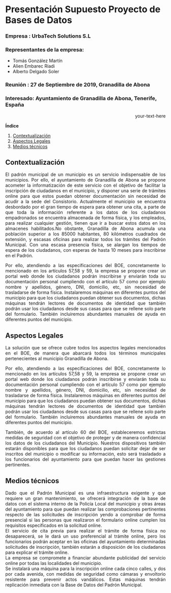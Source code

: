#  Presentación Supuesto Proyecto de Bases de Datos 


### Empresa :  UrbaTech Solutions S.L
### Representantes de la empresa:
   * Tomás González Martín
   * Alien Embarec Riadi
   * Alberto Delgado Soler

### Reunión : 27 de Septiembre de 2019, Granadilla de Abona
### Interesado: Ayuntamiento de Granadilla de Abona, Tenerife, España


<div style="text-align: right"> your-text-here </div>

**Índice**   
1. [Contextualización](#id1)
2. [Aspectos Legales](#id2)
3. [Medios técnicos](#id3)
<div id='id1' />

## Contextualización <a name="id1"></a>
	
<p style='text-align: justify;'> 
	El padrón municipal de un municipio es un servicio indispensable de los municipios. Por ello, el ayuntamiento de Granadilla de Abona se propone acometer la informatización de este servicio con el objetivo de facilitar la inscripción de ciudadanos en el municipio, y disponer una serie de trámites online para que estos puedan obtener documentación sin necesidad de acudir a la sede del Consistorio. 
	Actualmente el municipio se encuentra desbordado por el gran tiempo de espera para obtener una cita, a parte de que toda la información referente a los datos de los ciudadanos empadronados se encuentra almacenada de forma física, y los empleados, para realizar cualquier gestión, tienen que ir a buscar estos datos en los almacenes habilitados.No obstante, Granadilla de Abona acumula una población superior a los 85000 habitantes, 80 kilómetros cuadrados de extensión, y escasas oficinas para realizar todos los trámites del Padrón Municipal. Con una escasa presencia física, se alargan los tiempos de espera de los ciudadanos, con esperas de hasta 10 meses para inscribirse en el Padrón. 
</p>

<p style='text-align: justify;'>	
	Por ello, atendiendo a las especificaciones del BOE, concretamente lo mencionado en los artículos 57,58 y 59,  la empresa se propone crear un portal web donde los ciudadanos podrán inscribirse y enviarán toda su documentación personal cumpliendo con el artículo 57 como por ejemplo nombre y apellidos, género, DNI, domicilio, etc, sin necesidad de trasladarse de forma física. Instalaremos máquinas en diferentes puntos del municipio para que los ciudadanos puedan obtener sus documentos, dichas máquinas tendrán lectores de documentos de identidad que también podrán usar los ciudadanos desde sus casas para que se rellene solo parte del formulario. También incluiremos abundantes manuales de ayuda en diferentes puntos del municipio.
</p>

</div>

<div id='id2' />

## Aspectos Legales <a name="id2"></a>
<p style='text-align: justify;'>
La solución que se ofrece cubre todos los aspectos legales mencionados en el BOE, de manera que abarcará todos los términos municipales pertenecientes al municipio Granadilla de Abona.
</p>
<p style='text-align: justify;'>
Por ello, atendiendo a las especificaciones del BOE, concretamente lo mencionado en los artículos 57,58 y 59,  la empresa se propone crear un portal web donde los ciudadanos podrán inscribirse y enviarán toda su documentación personal cumpliendo con el artículo 57 como por ejemplo nombre y apellidos, género, DNI, domicilio, etc, sin necesidad de trasladarse de forma física. Instalaremos máquinas en diferentes puntos del municipio para que los ciudadanos puedan obtener sus documentos, dichas máquinas tendrán lectores de documentos de identidad que también podrán usar los ciudadanos desde sus casas para que se rellene solo parte del formulario. También incluiremos abundantes manuales de ayuda en diferentes puntos del municipio.
</p>
<p style='text-align: justify;'>
También, de acuerdo al artículo 60 del BOE, estableceremos estrictas medidas de seguridad con el objetivo de proteger y de manera confidencial los datos de los ciudadanos del Municipio. Nuestros dispositivos también estarán disponibles para que los ciudadanos puedan solicitar dejar de ser inscritos del municipio o modificar su información, esto será trasladado a los funcionarios del ayuntamiento para que puedan hacer las gestiones pertinentes.
</p>
</div>

<div id='id3' />

## Medios técnicos <a name="id3"></a>
<div style="text-align: justify">
Dado que el Padrón Municipal es una infraestructura exigente y que requiere un gran mantenimiento, se ofrecerá integración de la base de datos con el sistema interno de la Policía Local del municipio y otras áreas del ayuntamiento para que puedan realizar las comprobaciones pertinentes respecto de las solicitudes de inscripción yendo a comprobar de forma presencial si las personas que realizaron el formulario online cumplen los requisitos especificados en la solicitud online.
</div>
<div style="text-align: justify">
El servicio de cita previa para realizar el trámite de forma física  no desaparecerá, se le dará un uso preferencial al trámite online, pero los funcionarios podrán aceptar en las oficinas del ayuntamiento determinadas solicitudes de inscripción, también estarán a disposición de los ciudadanos para explicar el trámite online.
</div>
<div style="text-align: justify">
La empresa se compromete a financiar abundante publicidad del servicio online por todas las localidades del municipio.
</div>
<div style="text-align: justify">
Se instalará una máquina para la inscripción online cada cinco calles, y dos por cada avenida, con medidas de seguridad como cámaras y envoltorio resistente para prevenir actos vandálicos. Estas máquinas tendrán replicación inmediata con la Base de Datos del Padrón Municipal.
</div>
</div>








